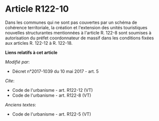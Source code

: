 # Article R122-10

Dans les communes qui ne sont pas couvertes par un schéma de cohérence territoriale, la création et l'extension des unités
touristiques nouvelles structurantes mentionnées à l'article R. 122-8 sont soumises à autorisation du préfet coordonnateur de
massif dans les conditions fixées aux articles R. 122-12 à R. 122-18.

**Liens relatifs à cet article**

_Modifié par_:

  - Décret n°2017-1039 du 10 mai 2017 - art. 5

_Cite_:

  - Code de l'urbanisme - art. R122-12 (VT)
  - Code de l'urbanisme - art. R122-8 (VT)

_Anciens textes_:

  - Code de l'urbanisme - art. R122-5 (VT)
